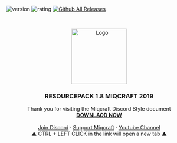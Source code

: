 ![version](https://img.shields.io/badge/version-1.0.0-brightgreen)
![rating](https://img.shields.io/badge/rating-★★★★☆-brightgreen)
[![Github All Releases](https://img.shields.io/github/downloads/atom/atom/total.svg)]()
<!-- PROJECT LOGO -->
<br />
<p align="center">
    <img src="https://user-images.githubusercontent.com/45894054/66696525-f222fd00-ecf6-11e9-8ad0-960423ca21fc.png" alt="Logo" width="150" height="150">

  <h3 align="center">RESOURCEPACK 1.8 MIQCRAFT 2019</h3>

  <p align="center">
    Thank you for visiting the Miqcraft Discord Style document
    <br />
    <a href="https://github.com/MIQCRAFT/Resourcepack-Miqcraft-2019-New/files/3720279/fResourpack.eMiqcraft.f2019.zip"><strong>DOWNLAOD NOW</strong></a>
    <br />
    <br />
    <a href="https://discord.me/miqcraft">Join Discord</a>
    ·
    <a href="https://www.instagram.com/miqcraft_/">Support Miqcraft</a>
    ·
    <a href="https://www.youtube.com/c/MIQCRAFT_">Youtube Channel</a>
    <br />
    ▲ CTRL + LEFT CLICK in the link will open a new tab ▲
  </p>
</p>
<br />

